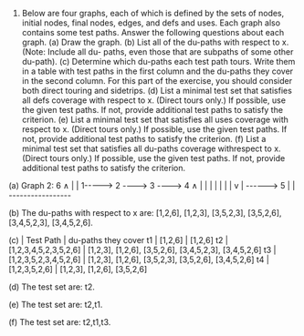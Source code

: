 1. Below are four graphs, each of which is defined by the sets of nodes,
initial nodes, final nodes, edges, and defs and uses. Each graph also
contains some test paths. Answer the following questions about each
graph.
(a) Draw the graph.
(b) List all of the du-paths with respect to x. (Note: Include all du-
paths, even those that are subpaths of some other du-path).
(c) Determine which du-paths each test path tours. Write them in a
table with test paths in the first column and the du-paths they
cover in the second column. For this part of the exercise, you
should consider both direct touring and sidetrips.
(d) List a minimal test set that satisfies all defs coverage with
respect to x. (Direct tours only.) If possible, use the given test
paths. If not, provide additional test paths to satisfy the criterion.
(e) List a minimal test set that satisfies all uses coverage with
respect to x. (Direct tours only.) If possible, use the given test
paths. If not, provide additional test paths to satisfy the criterion.
(f) List a minimal test set that satisfies all du-paths coverage withrespect to x. (Direct tours only.) If possible, use the given test paths. If not, provide additional test paths to satisfy the criterion.

(a)   Graph 2:
             6
             ∧
             |
             |
     1-----> 2 ----> 3 ----> 4
             ∧       |       |
             |       |       |
             |       |       v
             |       ------> 5
             |               |
             -----------------
    
(b)
 The du-paths with respect to x are: 
 [1,2,6], [1,2,3], [3,5,2,3], [3,5,2,6], [3,4,5,2,3], [3,4,5,2,6].
 
(c)
    |   Test Path           |    du-paths they cover
t1  | [1,2,6]               | [1,2,6]
t2  | [1,2,3,4,5,2,3,5,2,6] | [1,2,3], [1,2,6], [3,5,2,6], [3,4,5,2,3], [3,4,5,2,6]
t3  | [1,2,3,5,2,3,4,5,2,6] | [1,2,3], [1,2,6], [3,5,2,3], [3,5,2,6], [3,4,5,2,6]
t4  | [1,2,3,5,2,6]         | [1,2,3], [1,2,6], [3,5,2,6]
 
(d)
The test set are: t2.

(e)
The test set are: t2,t1.

(f)
The test set are: t2,t1,t3.

